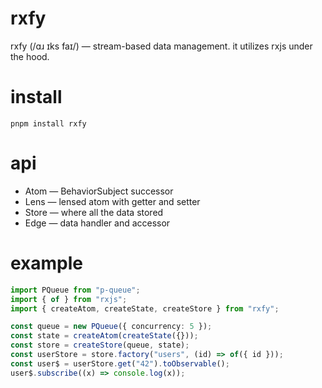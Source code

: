 # rxfy

rxfy (/ɑɹ ɪks faɪ/) — stream-based data management. it utilizes rxjs under the hood.

# install

`pnpm install rxfy`

# api

- Atom — BehaviorSubject successor
- Lens — lensed atom with getter and setter
- Store — where all the data stored
- Edge — data handler and accessor

# example

```ts
import PQueue from "p-queue";
import { of } from "rxjs";
import { createAtom, createState, createStore } from "rxfy";

const queue = new PQueue({ concurrency: 5 });
const state = createAtom(createState({}));
const store = createStore(queue, state);
const userStore = store.factory("users", (id) => of({ id }));
const user$ = userStore.get("42").toObservable();
user$.subscribe((x) => console.log(x));
```
